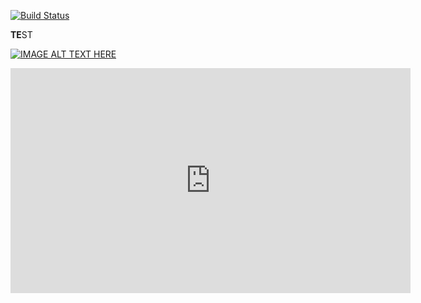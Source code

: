 [![Build Status](https://travis-ci.org/sotetsuk/travis-redpen-test.svg?branch=master)](https://travis-ci.org/sotetsuk/travis-redpen-test)

**TE**ST

[![IMAGE ALT TEXT HERE](https://img.youtube.com/vi/DAwc_R3gswo/0.jpg)](https://www.youtube.com/watch?v=DAwc_R3gswo)

<iframe src="https://embed-ssl.ted.com/talks/matt_cutts_try_something_new_for_30_days.html" width="640" height="360" frameborder="0" scrolling="no" webkitAllowFullScreen mozallowfullscreen allowFullScreen></iframe>
